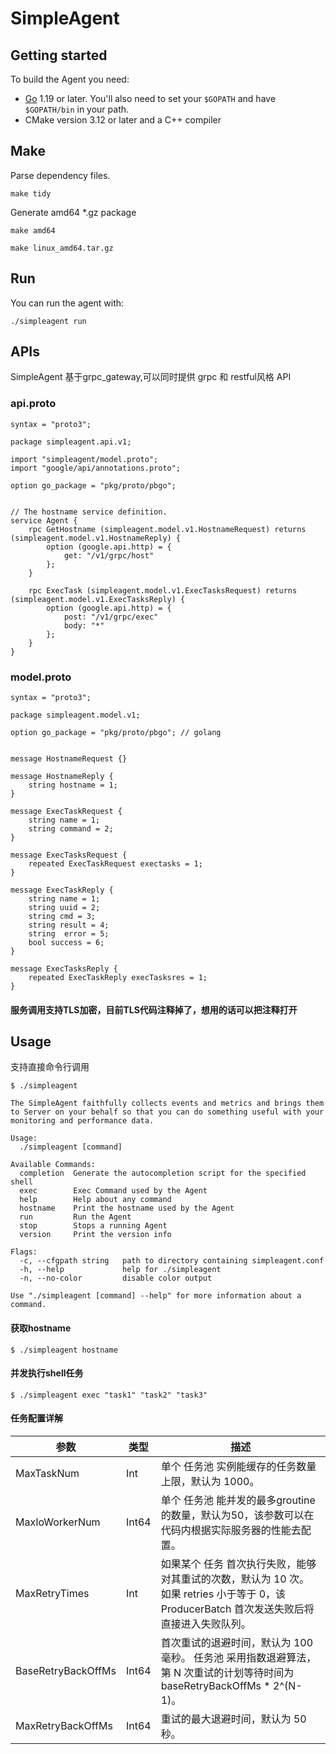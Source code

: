 # SimpleAgent

## Getting started

To build the Agent you need:
 * [Go](https://golang.org/doc/install) 1.19 or later. You'll also need to set your `$GOPATH` and have `$GOPATH/bin` in your path.
 * CMake version 3.12 or later and a C++ compiler

## Make

Parse dependency files.
```
make tidy
```

Generate amd64 *.gz package
```
make amd64

make linux_amd64.tar.gz
```

## Run

You can run the agent with:
```
./simpleagent run
```

## APIs

SimpleAgent 基于grpc_gateway,可以同时提供 grpc 和 restful风格 API

### api.proto

```
syntax = "proto3";

package simpleagent.api.v1;

import "simpleagent/model.proto";
import "google/api/annotations.proto";

option go_package = "pkg/proto/pbgo"; 


// The hostname service definition.
service Agent {
    rpc GetHostname (simpleagent.model.v1.HostnameRequest) returns (simpleagent.model.v1.HostnameReply) {
        option (google.api.http) = {
            get: "/v1/grpc/host"
        };
    }

    rpc ExecTask (simpleagent.model.v1.ExecTasksRequest) returns (simpleagent.model.v1.ExecTasksReply) {
        option (google.api.http) = {
            post: "/v1/grpc/exec"
            body: "*"
        };
    }
}
```

### model.proto

```
syntax = "proto3";

package simpleagent.model.v1;

option go_package = "pkg/proto/pbgo"; // golang


message HostnameRequest {}

message HostnameReply {
    string hostname = 1;
}

message ExecTaskRequest {
    string name = 1;
    string command = 2;
}

message ExecTasksRequest {
    repeated ExecTaskRequest exectasks = 1;
}

message ExecTaskReply {
    string name = 1;
    string uuid = 2;
    string cmd = 3;
    string result = 4;
    string  error = 5;
    bool success = 6;
}

message ExecTasksReply {
    repeated ExecTaskReply execTasksres = 1;
}

```
#### 服务调用支持TLS加密，目前TLS代码注释掉了，想用的话可以把注释打开


## Usage
支持直接命令行调用
```
$ ./simpleagent

The SimpleAgent faithfully collects events and metrics and brings them
to Server on your behalf so that you can do something useful with your
monitoring and performance data.

Usage:
  ./simpleagent [command]

Available Commands:
  completion  Generate the autocompletion script for the specified shell
  exec        Exec Command used by the Agent
  help        Help about any command
  hostname    Print the hostname used by the Agent
  run         Run the Agent
  stop        Stops a running Agent
  version     Print the version info

Flags:
  -c, --cfgpath string   path to directory containing simpleagent.conf
  -h, --help             help for ./simpleagent
  -n, --no-color         disable color output

Use "./simpleagent [command] --help" for more information about a command.
```
#### 获取hostname
```
$ ./simpleagent hostname
```
#### 并发执行shell任务
```
$ ./simpleagent exec "task1" "task2" "task3"
```

#### 任务配置详解
| 参数                | 类型   | 描述                                                         |
| ------------------- | ------ | ------------------------------------------------------------ |
| MaxTaskNum          | Int    | 单个 任务池 实例能缓存的任务数量上限，默认为 1000。  | |
| MaxIoWorkerNum      | Int64  | 单个 任务池 能并发的最多groutine的数量，默认为50，该参数可以在代码内根据实际服务器的性能去配置。 |
| MaxRetryTimes       | Int    | 如果某个 任务 首次执行失败，能够对其重试的次数，默认为 10 次。<br/>如果 retries 小于等于 0，该 ProducerBatch 首次发送失败后将直接进入失败队列。 |
| BaseRetryBackOffMs  | Int64  | 首次重试的退避时间，默认为 100 毫秒。 任务池 采用指数退避算法，第 N 次重试的计划等待时间为 baseRetryBackOffMs * 2^(N-1)。 |
| MaxRetryBackOffMs   | Int64  | 重试的最大退避时间，默认为 50 秒。    



